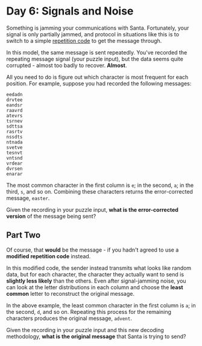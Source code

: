 # Day 6: Signals and Noise

Something is jamming your communications with Santa. Fortunately, your signal
is only partially jammed, and protocol in situations like this is to switch to
a simple [repetition code](https://en.wikipedia.org/wiki/Repetition_code) to
get the message through.

In this model, the same message is sent repeatedly. You've recorded the
repeating message signal (your puzzle input), but the data seems quite
corrupted - almost too badly to recover. **Almost**.

All you need to do is figure out which character is most frequent for each
position. For example, suppose you had recorded the following messages:

```
eedadn
drvtee
eandsr
raavrd
atevrs
tsrnev
sdttsa
rasrtv
nssdts
ntnada
svetve
tesnvt
vntsnd
vrdear
dvrsen
enarar
```

The most common character in the first column is `e`; in the second, `a`; in
the third, `s`, and so on. Combining these characters returns the
error-corrected message, `easter`.

Given the recording in your puzzle input, **what is the error-corrected
version** of the message being sent?

## Part Two

Of course, that **would** be the message - if you hadn't agreed to use a
**modified repetition code** instead.

In this modified code, the sender instead transmits what looks like random
data, but for each character, the character they actually want to send is
**slightly less likely** than the others. Even after signal-jamming noise, you
can look at the letter distributions in each column and choose the **least
common** letter to reconstruct the original message.

In the above example, the least common character in the first column is `a`; in
the second, `d`, and so on. Repeating this process for the remaining characters
produces the original message, `advent`.

Given the recording in your puzzle input and this new decoding methodology,
**what is the original message** that Santa is trying to send?
